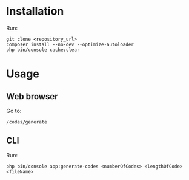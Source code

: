 # Installation

Run:
```
git clone <repository_url>
composer install --no-dev --optimize-autoloader
php bin/console cache:clear
```

# Usage

## Web browser
Go to:
```
/codes/generate
```

## CLI
Run:
```
php bin/console app:generate-codes <numberOfCodes> <lengthOfCode> <fileName>
```